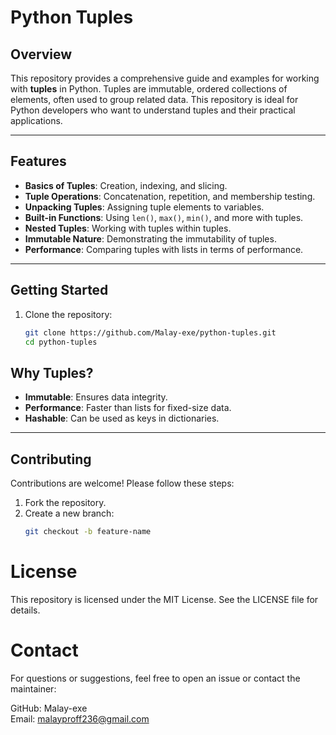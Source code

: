 # Python Tuples

## Overview
This repository provides a comprehensive guide and examples for working with **tuples** in Python. Tuples are immutable, ordered collections of elements, often used to group related data. This repository is ideal for Python developers who want to understand tuples and their practical applications.

---

## Features
- **Basics of Tuples**: Creation, indexing, and slicing.
- **Tuple Operations**: Concatenation, repetition, and membership testing.
- **Unpacking Tuples**: Assigning tuple elements to variables.
- **Built-in Functions**: Using `len()`, `max()`, `min()`, and more with tuples.
- **Nested Tuples**: Working with tuples within tuples.
- **Immutable Nature**: Demonstrating the immutability of tuples.
- **Performance**: Comparing tuples with lists in terms of performance.

---

## Getting Started

1. Clone the repository:
   ```bash
   git clone https://github.com/Malay-exe/python-tuples.git
   cd python-tuples
    ```
## Why Tuples?

- **Immutable**: Ensures data integrity.
- **Performance**: Faster than lists for fixed-size data.
- **Hashable**: Can be used as keys in dictionaries.

---

## Contributing

Contributions are welcome! Please follow these steps:

1. Fork the repository.
2. Create a new branch:
   ```bash
   git checkout -b feature-name
   ```
# License
This repository is licensed under the MIT License. See the LICENSE file for details.

# Contact
For questions or suggestions, feel free to open an issue or contact the maintainer:

GitHub: Malay-exe<br>
Email: malayproff236@gmail.com
